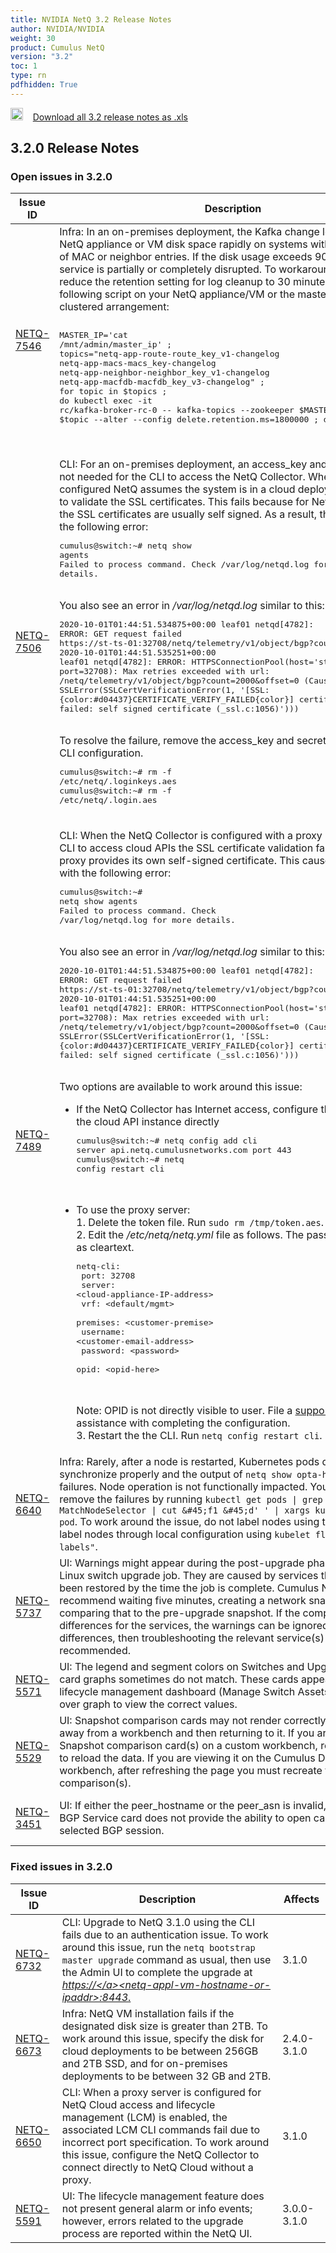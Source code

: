 ```yaml
---
title: NVIDIA NetQ 3.2 Release Notes
author: NVIDIA/NVIDIA
weight: 30
product: Cumulus NetQ
version: "3.2"
toc: 1
type: rn
pdfhidden: True
---
```

<a href="/cumulus-netq-32/rn.xls"><img src="/images/xls_icon.png" height="20px" width="20px" alt="Download 3.2 Release Notes xls" /></a>&nbsp;&nbsp;&nbsp;&nbsp;<a href="/cumulus-netq-32/rn.xls">Download all 3.2 release notes as .xls</a>
## 3.2.0 Release Notes
### Open issues in 3.2.0

|  Issue ID 	|   Description	|   Affects	|   Fixed |
|---	        |---	        |---	    |---	                |
| <a name="NETQ-7546"></a> [NETQ-7546](#NETQ-7546) <a name="NETQ-7546"></a> | Infra: In an on-premises deployment, the Kafka change logs can fill the NetQ appliance or VM disk space rapidly on systems with a large number of MAC or neighbor entries. If the disk usage exceeds 90%, the NetQ service is partially or completely disrupted. To workaround this issue, reduce the retention setting for log cleanup to 30 minutes by running the following script on your NetQ appliance/VM or the master server in a clustered arrangement:<div class="code panel" style="border-width: 1px;"><div class="codeContent panelContent"><pre class="code-java"><br />MASTER_IP='cat /mnt/admin/master_ip' ; topics=<span class="code-quote">"netq-app-route-route_key_v1-changelog netq-app-macs-macs_key-changelog netq-app-neighbor-neighbor_key_v1-changelog netq-app-macfdb-macfdb_key_v3-changelog"</span> ; <span class="code-keyword">for</span> topic in $topics ; <span class="code-keyword">do</span> kubectl exec -it rc/kafka-broker-rc-0 -- kafka-topics --zookeeper $MASTER_IP --topic $topic --alter --config delete.retention.ms=1800000 ; done <br /></pre><br /> | 3.2.0 | |
| <a name="NETQ-7506"></a> [NETQ-7506](#NETQ-7506) <a name="NETQ-7506"></a> | CLI: For an on-premises deployment, an access_key and secret_key are not needed for the CLI to access the NetQ Collector. When these keys are configured NetQ assumes the system is in a cloud deployment and tries to validate the SSL certificates. This fails because for NetQ Collectors, the SSL certificates are usually self signed. As a result, the CLI fails with the following error:<br /><pre>cumulus&#64;switch:~# netq show agents<br />Failed to process command. Check /var/log/netqd.log for more details.<br /></pre><br />You also see an error in <em>/var/log/netqd.log</em> similar to this:<br /><pre>2020-10-01T01:44:51.534875+00:00 leaf01 netqd&#91;4782&#93;: ERROR: GET request failed https://st-ts-01:32708/netq/telemetry/v1/object/bgp?count=2000&amp;offset=0<br />2020-10-01T01:44:51.535251+00:00 leaf01 netqd&#91;4782&#93;: ERROR: HTTPSConnectionPool(host='st-ts-01', port=32708): Max retries exceeded with url: /netq/telemetry/v1/object/bgp?count=2000&amp;offset=0 (Caused by SSLError(SSLCertVerificationError(1, '&#91;SSL: {color:#d04437}CERTIFICATE_VERIFY_FAILED{color}&#93; certificate verify failed: self signed certificate (_ssl.c:1056)')))<br /></pre><br />To resolve the failure, remove the access_key and secret_key from the CLI configuration.<br /><pre>cumulus&#64;switch:~# rm -f /etc/netq/.loginkeys.aes<br />cumulus&#64;switch:~# rm -f /etc/netq/.login.aes<br /></pre><br /> | 3.2.0 | |
| <a name="NETQ-7489"></a> [NETQ-7489](#NETQ-7489) <a name="NETQ-7489"></a> | CLI: When the NetQ Collector is configured with a proxy server for the CLI to access cloud APIs the SSL certificate validation fails because the proxy provides its own self-signed certificate. This causes the CLI to fail with the following error:<br /><pre>cumulus&#64;switch:~# netq show agents<br />Failed to process command. Check /var/log/netqd.log for more details.<br /></pre><br />You also see an error in <em>/var/log/netqd.log</em> similar to this:<br /><pre>2020-10-01T01:44:51.534875+00:00 leaf01 netqd&#91;4782&#93;: ERROR: GET request failed https://st-ts-01:32708/netq/telemetry/v1/object/bgp?count=2000&amp;offset=0<br />2020-10-01T01:44:51.535251+00:00 leaf01 netqd&#91;4782&#93;: ERROR: HTTPSConnectionPool(host='st-ts-01', port=32708): Max retries exceeded with url: /netq/telemetry/v1/object/bgp?count=2000&amp;offset=0 (Caused by SSLError(SSLCertVerificationError(1, '&#91;SSL: {color:#d04437}CERTIFICATE_VERIFY_FAILED{color}&#93; certificate verify failed: self signed certificate (_ssl.c:1056)')))<br /></pre><br />Two options are available to work around this issue:<ul>	<li>If the NetQ Collector has Internet access, configure the CLI to point to the cloud API instance directly   <br /><pre>cumulus&#64;switch:~# netq config add cli server api.netq.cumulusnetworks.com port 443<br />cumulus&#64;switch:~# netq config restart cli<br />   </pre><br /></li>	<li>To use the proxy server:<br/>   1. Delete the token file. Run `sudo rm /tmp/token.aes`.<br/>   2. Edit the <em>/etc/netq/netq.yml</em> file as follows. The password is entered as cleartext.       <br /><pre>netq-cli:<br />  port: 32708<br />  server: \<cloud-appliance-IP-address\><br />  vrf: \<default/mgmt\><br />  premises: \<customer-premise\><br />  username: \<customer-email-address\><br />  password: \<password\><br />  opid: \<opid-here\><br />       </pre><br />           Note: OPID is not directly visible to user. File a <a href="https://cumulusnetworks.com/support/file-a-ticket/" class="external-link" rel="nofollow">support ticket</a> for assistance with completing the configuration.<br/>   3. Restart the the CLI. Run `netq config restart cli`.</li></ul> | 3.2.0 | |
| <a name="NETQ-6640"></a> [NETQ-6640](#NETQ-6640) <a name="NETQ-6640"></a> | Infra: Rarely, after a node is restarted, Kubernetes pods do not synchronize properly and the output of `netq show opta-health` shows failures. Node operation is not functionally impacted. You can safely remove the failures by running `kubectl get pods \| grep MatchNodeSelector \| cut &#45;f1 &#45;d' ' \| xargs kubectl delete pod`. To work around the issue, do not label nodes using the API. Instead label nodes through local configuration using `kubelet flag "--node-labels"`. | 3.1.0-3.2.0 | |
| <a name="NETQ-5737"></a> [NETQ-5737](#NETQ-5737) <a name="NETQ-5737"></a> | UI: Warnings might appear during the post-upgrade phase for a Cumulus Linux switch upgrade job. They are caused by services that have not yet been restored by the time the job is complete. Cumulus Networks recommend waiting five minutes, creating a network snapshot, then comparing that to the pre-upgrade snapshot. If the comparison shows no differences for the services, the warnings can be ignored. If there are differences, then troubleshooting the relevant service(s) is recommended. | 3.0.0-3.2.0 | |
| <a name="NETQ-5571"></a> [NETQ-5571](#NETQ-5571) <a name="NETQ-5571"></a> | UI: The legend and segment colors on Switches and Upgrade History card graphs sometimes do not match. These cards appear on the lifecycle management dashboard (Manage Switch Assets view). Hover over graph to view the correct values. | 3.0.0-3.2.0 | |
| <a name="NETQ-5529"></a> [NETQ-5529](#NETQ-5529) <a name="NETQ-5529"></a> | UI: Snapshot comparison cards may not render correctly after navigating away from a workbench and then returning to it. If you are viewing the Snapshot comparison card(s) on a custom workbench, refresh the page to reload the data. If you are viewing it on the Cumulus Default workbench, after refreshing the page you must recreate the comparison(s). | 2.4.0-2.4.1, 3.0.0-3.2.0 | |
| <a name="NETQ-3451"></a> [NETQ-3451](#NETQ-3451) <a name="NETQ-3451"></a> | UI: If either the peer_hostname or the peer_asn is invalid, the full screen BGP Service card does not provide the ability to open cards for a selected BGP session. | 2.3.0-2.4.1, 3.0.0-3.2.0 | |

### Fixed issues in 3.2.0
|  Issue ID 	|   Description	|   Affects	|
|---	        |---	        |---	    |
| <a name="NETQ-6732"></a> [NETQ-6732](#NETQ-6732) | CLI: Upgrade to NetQ 3.1.0 using the CLI fails due to an authentication issue. To work around this issue, run the `netq bootstrap master upgrade` command as usual, then use the Admin UI to complete the upgrade at <em><a href="https://" class="external-link" rel="nofollow">https://\</a><netq-appl-vm-hostname-or-ipaddr\>:8443</em>. | 3.1.0 | |
| <a name="NETQ-6673"></a> [NETQ-6673](#NETQ-6673) | Infra: NetQ VM installation fails if the designated disk size is greater than 2TB. To work around this issue, specify the disk for cloud deployments to be between 256GB and 2TB SSD, and for on-premises deployments to be between 32 GB and 2TB. | 2.4.0-3.1.0 | |
| <a name="NETQ-6650"></a> [NETQ-6650](#NETQ-6650) | CLI: When a proxy server is configured for NetQ Cloud access and lifecycle management (LCM) is enabled, the associated LCM CLI commands fail due to incorrect port specification. To work around this issue, configure the NetQ Collector to connect directly to NetQ Cloud without a proxy. | 3.1.0 | |
| <a name="NETQ-5591"></a> [NETQ-5591](#NETQ-5591) | UI: The lifecycle management feature does not present general alarm or info events; however, errors related to the upgrade process are reported within the NetQ UI. | 3.0.0-3.1.0 | |

